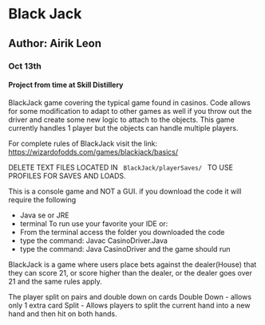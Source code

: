 # Black Jack
## Author: Airik Leon
### Oct 13th
#### Project from time at Skill Distillery
BlackJack game covering the typical game found in casinos.
Code allows for some modification to adapt to other games as well if you throw out the driver and create some new logic to attach to the objects. This game currently handles 1 player but the objects can handle multiple players.

For complete rules of BlackJack visit the link:
https://wizardofodds.com/games/blackjack/basics/

DELETE TEXT FILES LOCATED IN <code> BlackJack/playerSaves/ </code> TO USE PROFILES FOR SAVES AND LOADS.

This is a console game and NOT a GUI.
if you download the code it will require the following
- Java se or JRE
- terminal
To run use your favorite your IDE or:
- From the terminal access the folder you downloaded the code
- type the command: Javac CasinoDriver.Java
- type the command: Java CasinoDriver and the game should run

BlackJack is a game where users place bets against the dealer(House) that they can score 21, or score higher than the dealer, or the dealer goes over 21 and the same rules apply.

The player split on pairs and double down on cards
Double Down - allows only 1 extra card
Split - Allows players to split the current hand into a new hand and then hit on both hands.
